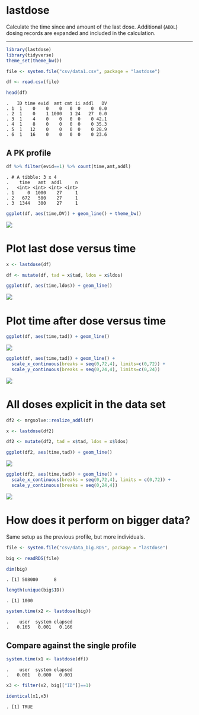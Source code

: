 
# lastdose

Calculate the time since and amount of the last dose. Additional
(`ADDL`) dosing records are expanded and included in the calculation.

<hr>

``` r
library(lastdose)
library(tidyverse)
theme_set(theme_bw())

file <- system.file("csv/data1.csv", package = "lastdose")

df <- read.csv(file) 

head(df)
```

    .   ID time evid  amt cmt ii addl   DV
    . 1  1    0    0    0   0  0    0  0.0
    . 2  1    0    1 1000   1 24   27  0.0
    . 3  1    4    0    0   0  0    0 42.1
    . 4  1    8    0    0   0  0    0 35.3
    . 5  1   12    0    0   0  0    0 28.9
    . 6  1   16    0    0   0  0    0 23.6

## A PK profile

``` r
df %>% filter(evid==1) %>% count(time,amt,addl)
```

    . # A tibble: 3 x 4
    .    time   amt  addl     n
    .   <int> <int> <int> <int>
    . 1     0  1000    27     1
    . 2   672   500    27     1
    . 3  1344   300    27     1

``` r
ggplot(df, aes(time,DV)) + geom_line() + theme_bw()
```

![](man/figures/readme-unnamed-chunk-3-1.png)<!-- -->

# Plot last dose versus time

``` r
x <- lastdose(df)

df <- mutate(df, tad = x$tad, ldos = x$ldos)

ggplot(df, aes(time,ldos)) + geom_line()
```

![](man/figures/readme-unnamed-chunk-4-1.png)<!-- -->

# Plot time after dose versus time

``` r
ggplot(df, aes(time,tad)) + geom_line()
```

![](man/figures/readme-unnamed-chunk-5-1.png)<!-- -->

``` r
ggplot(df, aes(time,tad)) + geom_line() + 
  scale_x_continuous(breaks = seq(0,72,4), limits=c(0,72)) + 
  scale_y_continuous(breaks = seq(0,24,4), limits=c(0,24)) 
```

![](man/figures/readme-unnamed-chunk-5-2.png)<!-- -->

# All doses explicit in the data set

``` r
df2 <- mrgsolve::realize_addl(df) 

x <- lastdose(df2)

df2 <- mutate(df2, tad = x$tad, ldos = x$ldos)

ggplot(df2, aes(time,tad)) + geom_line()
```

![](man/figures/readme-unnamed-chunk-6-1.png)<!-- -->

``` r
ggplot(df2, aes(time,tad)) + geom_line() + 
  scale_x_continuous(breaks = seq(0,72,4), limits = c(0,72)) + 
  scale_y_continuous(breaks = seq(0,24,4))
```

![](man/figures/readme-unnamed-chunk-6-2.png)<!-- -->

# How does it perform on bigger data?

Same setup as the previous profile, but more individuals.

``` r
file <- system.file("csv/data_big.RDS", package = "lastdose")

big <- readRDS(file)

dim(big)
```

    . [1] 508000      8

``` r
length(unique(big$ID))
```

    . [1] 1000

``` r
system.time(x2 <- lastdose(big))
```

    .    user  system elapsed 
    .   0.165   0.001   0.166

## Compare against the single profile

``` r
system.time(x1 <- lastdose(df))
```

    .    user  system elapsed 
    .   0.001   0.000   0.001

``` r
x3 <- filter(x2, big[["ID"]]==1)

identical(x1,x3)
```

    . [1] TRUE
